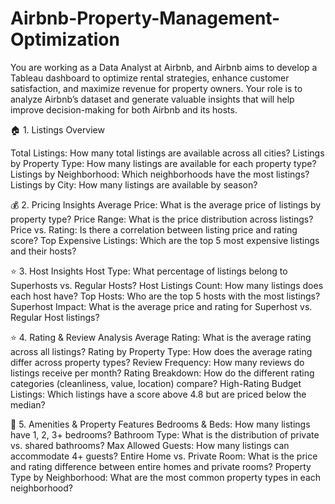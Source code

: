 # Airbnb-Property-Management-Optimization
You are working as a Data Analyst at Airbnb, and Airbnb aims to develop a Tableau dashboard to optimize rental strategies, enhance customer satisfaction, and maximize revenue for property owners. Your role is to analyze Airbnb’s dataset and generate valuable insights that will help improve decision-making for both Airbnb and its hosts.

🏠 1. Listings Overview

Total Listings: How many total listings are available across all cities?
Listings by Property Type: How many listings are available for each property type?
Listings by Neighborhood: Which neighborhoods have the most listings?
Listings by City: How many listings are available by season?
 

💰 2. Pricing Insights
Average Price: What is the average price of listings by property type?
Price Range: What is the price distribution across listings?
Price vs. Rating: Is there a correlation between listing price and rating score?
Top Expensive Listings: Which are the top 5 most expensive listings and their hosts?
 

⭐ 3. Host Insights
Host Type: What percentage of listings belong to Superhosts vs. Regular Hosts?
Host Listings Count: How many listings does each host have?
Top Hosts: Who are the top 5 hosts with the most listings?
Superhost Impact: What is the average price and rating for Superhost vs. Regular Host listings?
 

⭐ 4. Rating & Review Analysis
Average Rating: What is the average rating across all listings?
Rating by Property Type: How does the average rating differ across property types?
Review Frequency: How many reviews do listings receive per month?
Rating Breakdown: How do the different rating categories (cleanliness, value, location) compare?
High-Rating Budget Listings: Which listings have a  score above 4.8 but are priced below the median?
 

🛁 5. Amenities & Property Features
Bedrooms & Beds: How many listings have 1, 2, 3+ bedrooms?
Bathroom Type: What is the distribution of private vs. shared bathrooms?
Max Allowed Guests: How many listings can accommodate 4+ guests?
Entire Home vs. Private Room: What is the price and rating difference between entire homes and private rooms?
Property Type by Neighborhood: What are the most common property types in each neighborhood?
